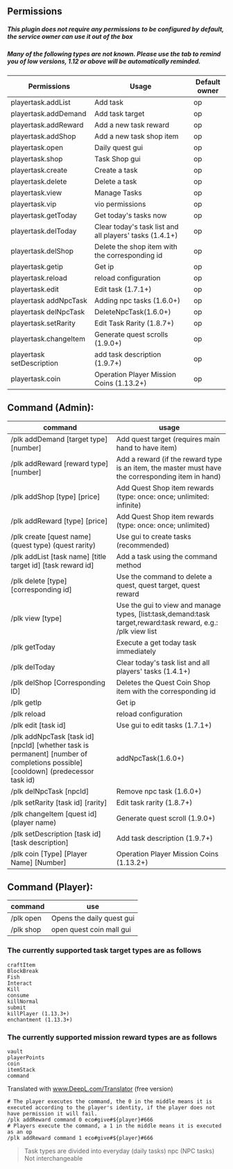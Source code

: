 ## Permissions
##### This plugin does not require any permissions to be configured by default, the service owner can use it out of the box
##### Many of the following types are not known. Please use the tab to remind you of low versions, 1.12 or above will be automatically reminded.

| Permissions               | Usage                                                    | Default owner   |
|---------------------------|----------------------------------------------------------|-----------------|
| playertask.addList        | Add task                                                 | op              |
| playertask.addDemand      | Add task target                                          | op              |
| playertask.addReward      | Add a new task reward                                    | op              |
| playertask.addShop        | Add a new task shop item                                 | op              |
| playertask.open           | Daily quest gui                                          | op              |
| playertask.shop           | Task Shop gui                                            | op              |
| playertask.create         | Create a task                                            | op              |
| playertask.delete         | Delete a task                                            | op              |
| playertask.view           | Manage Tasks                                             | op              |
| playertask.vip            | vio permissions                                          | op              |
| playertask.getToday       | Get today's tasks now                                    | op              |
| playertask.delToday       | Clear today's task list and all players' tasks (1.4.1+)  | op              |
| playertask.delShop        | Delete the shop item with the corresponding id           | op              |
| playertask.getip          | Get ip                                                   | op              |
| playertask.reload         | reload configuration                                     | op              |
| playertask.edit           | Edit task (1.7.1+)                                       | op              |
| playertask addNpcTask     | Adding npc tasks (1.6.0+)                                | op              |
| playertask delNpcTask     | DeleteNpcTask(1.6.0+)                                    | op              |
| playertask.setRarity      | Edit Task Rarity (1.8.7+)                                | op              |
| playertask.changeItem     | Generate quest scrolls (1.9.0+)                          | op              |
| playertask setDescription | add task description (1.9.7+)                            | op              |
| playertask.coin           | Operation Player Mission Coins (1.13.2+)                 | op              |

## Command (Admin):
| command                                                                                                                         | usage                                                                                                        |
|---------------------------------------------------------------------------------------------------------------------------------|--------------------------------------------------------------------------------------------------------------|
| /plk addDemand [target type] [number]                                                                                           | Add quest target (requires main hand to have item)                                                           |
| /plk addReward [reward type] [number]                                                                                           | Add a reward (if the reward type is an item, the master must have the corresponding item in hand)            |        
| /plk addShop [type] [price]                                                                                                     | Add Quest Shop item rewards (type: once: once; unlimited: infinite)                                          |
| /plk addReward [type] [price]                                                                                                   | Add Quest Shop item rewards (type: once: once; unlimited)                                                    |
| /plk create [quest name] (quest type) (quest rarity)                                                                            | Use gui to create tasks (recommended)                                                                        |
| /plk addList [task name] [title target id] [task reward id]                                                                     | Add a task using the command method                                                                          |
| /plk delete [type] [corresponding id]                                                                                           | Use the command to delete a quest, quest target, quest reward                                                |
| /plk view [type]                                                                                                                | Use the gui to view and manage types, [list:task,demand:task target,reward:task reward, e.g.: /plk view list |
| /plk getToday                                                                                                                   | Execute a get today task immediately                                                                         |
| /plk delToday                                                                                                                   | Clear today's task list and all players' tasks (1.4.1+)                                                      |
| /plk delShop [Corresponding ID]                                                                                                 | Deletes the Quest Coin Shop item with the corresponding id                                                   |
| /plk getIp                                                                                                                      | Get ip                                                                                                       |
| /plk reload                                                                                                                     | reload configuration                                                                                         |
| /plk edit [task id]                                                                                                             | Use gui to edit tasks (1.7.1+)                                                                               |
| /plk addNpcTask [task id] [npcId] [whether task is permanent] [number of completions possible] [cooldown] (predecessor task id) | addNpcTask(1.6.0+)                                                                                           |
| /plk delNpcTask [npcId]                                                                                                         | Remove npc task (1.6.0+)                                                                                     |
| /plk setRarity [task id] [rarity]                                                                                               | Edit task rarity (1.8.7+)                                                                                    |
| /plk changeItem [quest id] (player name)                                                                                        | Generate quest scroll (1.9.0+)                                                                               |
| /plk setDescription [task id] [task description]                                                                                | Add task description (1.9.7+)                                                                                |
| /plk coin [Type] [Player Name] [Number]                                                                                         | Operation Player Mission Coins (1.13.2+)                                                                     |

## Command (Player):
| command    | use                       |
|------------|---------------------------|
| /plk open  | Opens the daily quest gui |
| /plk shop  | open quest coin mall gui  |

### The currently supported task target types are as follows
```
craftItem 
BlockBreak 
Fish 
Interact 
Kill 
consume 
killNormal 
submit 
killPlayer (1.13.3+)
enchantment (1.13.3+)
```

### The currently supported mission reward types are as follows
```
vault 
playerPoints 
coin 
itemStack 
command 
```

Translated with www.DeepL.com/Translator (free version)


```
# The player executes the command, the 0 in the middle means it is executed according to the player's identity, if the player does not have permission it will fail.
/plk addReward command 0 eco#give#${player}#666
# Players execute the command, a 1 in the middle means it is executed as an op
/plk addReward command 1 eco#give#${player}#666
```

> Task types are divided into everyday (daily tasks) npc (NPC tasks) Not interchangeable
